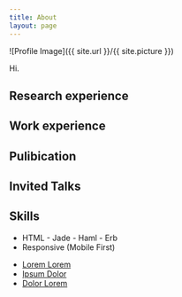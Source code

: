 ```yaml
---
title: About
layout: page
---
```

![Profile Image]({{ site.url }}/{{ site.picture }})

<p>Hi.</p>

<h2>Research experience</h2>
<h2>Work experience</h2>
<h2>Pulibication</h2>
<h2>Invited Talks</h2>
<h2>Skills</h2>
<ul class="skill-list">
	<li>HTML - Jade - Haml - Erb</li>
	<li>Responsive (Mobile First)</li>
</ul>

<ul>
	<li><a href="https://github.com/">Lorem Lorem</a></li>
	<li><a href="https://github.com/">Ipsum Dolor</a></li>
	<li><a href="https://github.com/">Dolor Lorem</a></li>
</ul>
